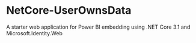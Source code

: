 # NetCore-UserOwnsData
A starter web application for Power BI embedding using .NET Core 3.1 and Microsoft.Identity.Web
